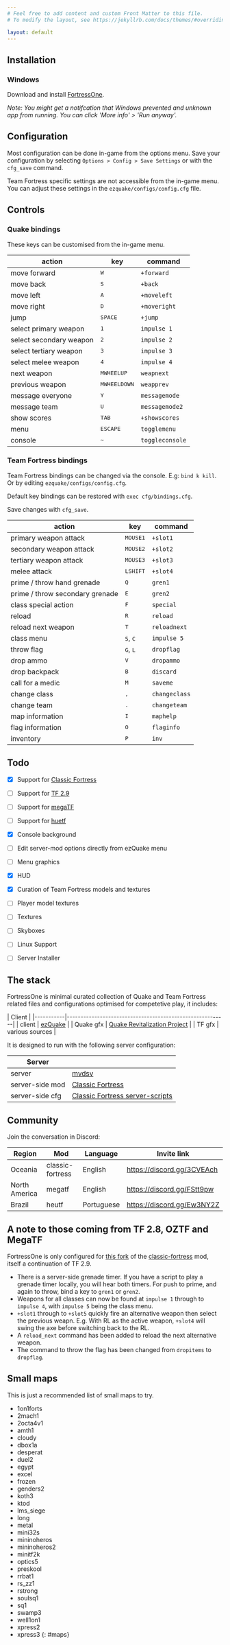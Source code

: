 ```yaml
---
# Feel free to add content and custom Front Matter to this file.
# To modify the layout, see https://jekyllrb.com/docs/themes/#overriding-theme-defaults

layout: default
---
```



## Installation

### Windows

Download and install [FortressOne](https://github.com/FortressOne/fortress-one-installer/releases/latest).

_Note: You might get a notifcation that Windows prevented and unknown app from
running. You can click 'More info' > 'Run anyway'._


## Configuration

Most configuration can be done in-game from the options menu. Save your
configuration by selecting `Options > Config > Save Settings` or with the
`cfg_save` command.

Team Fortress specific settings are not accessible from the in-game menu. You
can adjust these settings in the `ezquake/configs/config.cfg` file.


## Controls

### Quake bindings

These keys can be customised from the in-game menu.

| action                  | key                   | command         |
|-------------------------|-----------------------|-----------------|
| move forward            | <kbd>W</kbd>          | `+forward`      |
| move back               | <kbd>S</kbd>          | `+back`         |
| move left               | <kbd>A</kbd>          | `+moveleft`     |
| move right              | <kbd>D</kbd>          | `+moveright`    |
| jump                    | <kbd>SPACE</kbd>      | `+jump`         |
| select primary weapon   | <kbd>1</kbd>          | `impulse 1`     |
| select secondary weapon | <kbd>2</kbd>          | `impulse 2`     |
| select tertiary weapon  | <kbd>3</kbd>          | `impulse 3`     |
| select melee weapon     | <kbd>4</kbd>          | `impulse 4`     |
| next weapon             | <kbd>MWHEELUP</kbd>   | `weapnext`      |
| previous weapon         | <kbd>MWHEELDOWN</kbd> | `weapprev`      |
| message everyone        | <kbd>Y</kbd>          | `messagemode`   |
| message team            | <kbd>U</kbd>          | `messagemode2`  |
| show scores             | <kbd>TAB</kbd>        | `+showscores`   |
| menu                    | <kbd>ESCAPE</kbd>     | `togglemenu`    |
| console                 | <kbd>~</kbd>          | `toggleconsole` |

### Team Fortress bindings

Team Fortress bindings can be changed via the console. E.g: `bind k kill`. Or
by editing `ezquake/configs/config.cfg`.

Default key bindings can be restored with `exec cfg/bindings.cfg`.

Save changes with `cfg_save`.

| action                          | key                        | command       |
|---------------------------------|----------------------------|---------------|
| primary weapon attack           | <kbd>MOUSE1</kbd>          | `+slot1`      |
| secondary weapon attack         | <kbd>MOUSE2</kbd>          | `+slot2`      |
| tertiary weapon attack          | <kbd>MOUSE3</kbd>          | `+slot3`      |
| melee attack                    | <kbd>LSHIFT</kbd>          | `+slot4`      |
| prime / throw hand grenade      | <kbd>Q</kbd>               | `gren1`       |
| prime / throw secondary grenade | <kbd>E</kbd>               | `gren2`       |
| class special action            | <kbd>F</kbd>               | `special`     |
| reload                          | <kbd>R</kbd>               | `reload`      |
| reload next weapon              | <kbd>T</kbd>               | `reloadnext`  |
| class menu                      | <kbd>5</kbd>, <kbd>C</kbd> | `impulse 5`   |
| throw flag                      | <kbd>G</kbd>, <kbd>L</kbd> | `dropflag`    |
| drop ammo                       | <kbd>V</kbd>               | `dropammo`    |
| drop backpack                   | <kbd>B</kbd>               | `discard`     |
| call for a medic                | <kbd>M</kbd>               | `saveme`      |
| change class                    | <kbd>,</kbd>               | `changeclass` |
| change team                     | <kbd>.</kbd>               | `changeteam`  |
| map information                 | <kbd>I</kbd>               | `maphelp`     |
| flag information                | <kbd>O</kbd>               | `flaginfo`    |
| inventory                       | <kbd>P</kbd>               | `inv`         |


## Todo

- [x] Support for [Classic Fortress](http://classicfortress.net/)
- [ ] Support for [TF 2.9](https://github.com/QWTF/server)
- [ ] Support for [megaTF](https://github.com/QWTF/server/tree/master/MegaTF_ClanEdition)
- [ ] Support for [huetf](https://github.com/gmtandi/huetf)
- [x] Console background
- [ ] Edit server-mod options directly from ezQuake menu
- [ ] Menu graphics
- [x] HUD
- [x] Curation of Team Fortress models and textures
- [ ] Player model textures
- [ ] Textures
- [ ] Skyboxes
- [ ] Linux Support
- [ ] Server Installer


## The stack

FortressOne is minimal curated collection of Quake and Team Fortress related
files and configurations optimised for competetive play, it includes:


| Client    |
|-----------|----------------------------------------------------------|
| client    | [ezQuake](https://ezquake.github.io/)                    |
| Quake gfx | [Quake Revitalization Project](http://qrp.quakeone.com/) |
| TF gfx    | various sources                                          |


It is designed to run with the following server configuration:

| Server          |                                                                                       |
|-----------------|---------------------------------------------------------------------------------------|
| server          | [mvdsv](https://github.com/deurk/mvdsv)                                               |
| server-side mod | [Classic Fortress](http://classicfortress.net/)                                       |
| server-side cfg | [Classic Fortress server-scripts](https://github.com/Classic-Fortress/server-scripts) |


## Community

Join the conversation in Discord:

| Region        | Mod              | Language   | Invite link                  |
|---------------|------------------|------------|------------------------------|
| Oceania       | classic-fortress | English    | <https://discord.gg/3CVEAch> |
| North America | megatf           | English    | <https://discord.gg/FStt9pw> |
| Brazil        | heutf            | Portuguese | <https://discord.gg/Ew3NY2Z> |


## A note to those coming from TF 2.8, OZTF and MegaTF

FortressOne is only configured for [this
fork](https://github.com/FortressOne/server-qwprogs) of the
[classic-fortress](http://classicfortress.net) mod, itself a
continuation of TF 2.9.

* There is a server-side grenade timer. If you have a script to play a grenade
  timer locally, you will hear both timers. For push to prime, and again to
  throw, bind a key to `gren1` or `gren2`.
* Weapons for all classes can now be found at `impulse 1` through to `impulse
  4`, with `impulse 5` being the class menu.
* `+slot1` through to `+slot5` quickly fire an alternative weapon then select
  the previous weapn. E.g. With RL as the active weapon, `+slot4` will swing
  the axe before switching back to the RL.
* A `reload_next` command has been added to reload the next alternative weapon.
* The command to throw the flag has been changed from `dropitems` to
  `dropflag`.


## Small maps

This is just a recommended list of small maps to try.

- 1on1forts
- 2mach1
- 2octa4v1
- amth1
- cloudy
- dbox1a
- desperat
- duel2
- egypt
- excel
- frozen
- genders2
- koth3
- ktod
- lms_siege
- long
- metal
- mini32s
- mininoheros
- mininoheros2
- minitf2k
- optics5
- preskool
- rrbat1
- rs_zz1
- rstrong
- soulsq1
- sq1
- swamp3
- well1on1
- xpress2
- xpress3
{: #maps}
